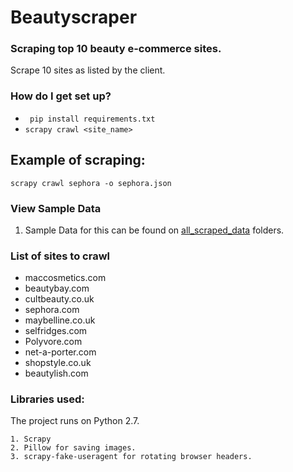 # Beautyscraper #


### Scraping top 10 beauty e-commerce sites. ###

Scrape 10 sites as listed by the client.


### How do I get set up? ###

* ` pip install requirements.txt`
* `scrapy crawl <site_name> `

## Example of scraping:

`scrapy crawl sephora -o sephora.json`


### View Sample Data ###

1. Sample Data for this can be found on [all_scraped_data](./all_scraped_data) folders.


### List of sites to crawl ###

* maccosmetics.com
* beautybay.com
* cultbeauty.co.uk
* sephora.com
* maybelline.co.uk
* selfridges.com
* Polyvore.com
* net-a-porter.com
* shopstyle.co.uk
* beautylish.com


### Libraries used:

The project runs on Python 2.7.

	1. Scrapy
	2. Pillow for saving images.
	3. scrapy-fake-useragent for rotating browser headers.
